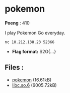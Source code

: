 # pokemon
**Poeng** : 410

I play Pokemon Go everyday.
    
    
    nc 10.212.138.23 52366


- **Flag format:** S2G{...}

## Files : 

 - [pokemon](./pokemon) (16.61kB)
 - [libc.so.6](./libc.so.6) (6005.72kB)